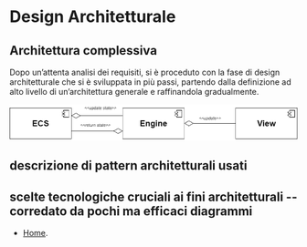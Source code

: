 # Design Architetturale
## Architettura complessiva
Dopo un’attenta analisi dei requisiti, si è proceduto con la fase di design architetturale che si è sviluppata in più passi, partendo dalla definizione ad alto livello di un’architettura generale e raffinandola gradualmente.


![Architettura di Sistema.](../img/ArchitetturaPPS.png)

## descrizione di pattern architetturali usati
## scelte tecnologiche cruciali ai fini architetturali -- corredato da pochi ma efficaci diagrammi


* [Home](../index.md).
